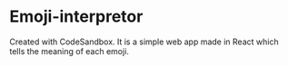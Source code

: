 # Emoji-interpretor

Created with CodeSandbox.
It is a simple web app made in React which tells the meaning of each emoji.
